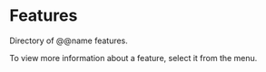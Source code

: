 # Features

Directory of @@name features.

To view more information about a feature, select it from the menu.
